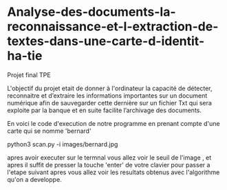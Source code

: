 # Analyse-des-documents-la-reconnaissance-et-l-extraction-de-textes-dans-une-carte-d-identit-ha-tie
Projet final TPE

L'objectif du projet etait de donner à l'ordinateur la capacité de détecter, reconnaitre et d’extraire
les informations importantes sur un document numérique afin de sauvegarder cette dernière sur
un fichier Txt qui sera exploite par la banque et en suite facilite l’archivage des documents. 

En voici le code d'execution de notre programme en prenant compte d'une carte qui se nomme 'bernard'

 python3 scan.py -i images/bernard.jpg
 
 apres avoir executer sur le termnal vous allez voir le seuil de l'image , et apres il suffit de presser 
 la touche 'enter' de votre clavier pour passer a l'etape suivant apres vous allez voir les resultats obtenus
 avec l'algorithme qu'on a developpe.
